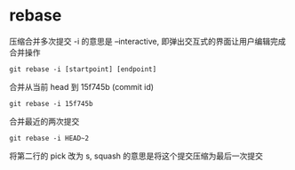 # rebase

压缩合并多次提交
-i 的意思是 –interactive, 即弹出交互式的界面让用户编辑完成合并操作

```shell
git rebase -i [startpoint] [endpoint]
```

合并从当前 head 到 15f745b (commit id)

```shell
git rebase -i 15f745b
```

合并最近的两次提交

```shell
git rebase -i HEAD~2
```

将第二行的 pick 改为 s, squash 的意思是将这个提交压缩为最后一次提交
